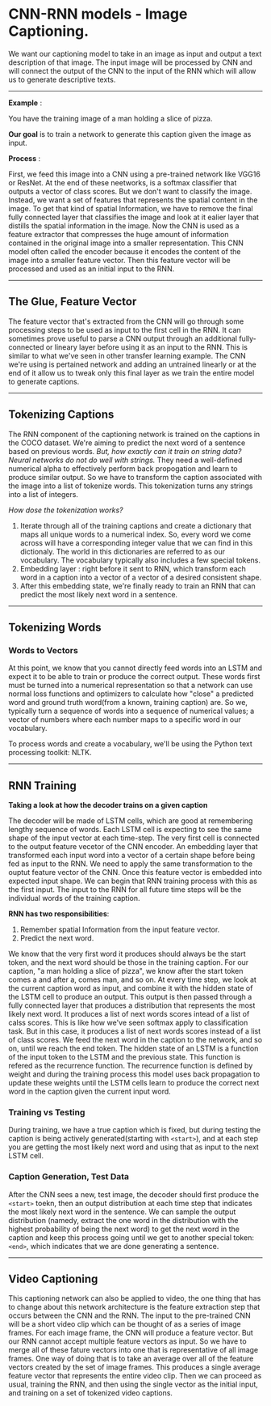 # CNN-RNN models - Image Captioning. 

We want our captioning model to take in  an image as input and output a text description of that image. The input image will be processed by CNN and will connect the output of the CNN to the input of the RNN which will allow us to generate descriptive texts. 

---

**Example** : 

You have the training image of a man holding a slice of pizza. 

**Our goal** is to train a network to generate this caption given the image as input. 

**Process** : 

First, we feed this image into a CNN using a pre-trained network like VGG16 or ResNet. At the end of these neetworks, is a softmax classifier that outputs a vector of class scores. But we don't want to classify the image. Instead, we want a set of features that represents the spatial content in the image. To get that kind of spatial Information, we have to remove the final fully connected layer that classifies the image and look at it ealier layer that distills the spatial information in the image. Now the CNN is used as a feature extractor that compresses the huge amount of information contained in the original image into a smaller representation. This CNN model often called the encoder because it encodes the content of the image into a smaller feature vector.  Then this feature vector will be processed and used as an initial input to the RNN. 

---

## **The Glue, Feature Vector**

The feature vector that's extracted from the CNN will go through some processing steps to be used as input to the first cell in the RNN. It can sometimes prove useful to parse a CNN output through an additional fully-connected or lineary layer before using it as an input to the RNN. This is similar to what we've seen in other transfer learning example. The CNN we're using is pertained network and adding an untrained linearly or at the end of it allow us to tweak only this final layer as we train the entire model to generate captions. 

---

## **Tokenizing Captions**

The RNN component of the captioning network is trained on the captions in the COCO dataset. We're aiming to predict the next word of a sentence based on previous words. *But, how exactly can it train on string data?* *Neural networks do not do well with strings.* They need a well-defined numerical alpha to effectively perform back propogation and learn to produce similar output. So we have to transform the caption associated with the image into a list of tokenize words. This tokenization turns any strings into a list of integers. 

*How dose the tokenization works?*

1. Iterate through all of the training captions and create a dictionary that maps all unique words to a numerical index. So, every word we come across will have a corresponding integer value that we can find in this dictionaly. The world in this dictionaries are referred to as our vocabulary. The vocabulary typically also includes a few special tokens. 
2. Embedding layer : right before it sent to RNN, which transform each word in a caption into a vector of a vector of a desired consistent shape. 
3. After this embedding state, we're finally ready to train an RNN that can predict the most likely next word in a sentence.

---

## **Tokenizing Words**

### **Words to Vectors**

At this point, we know that you cannot directly feed words into an LSTM and expect it to be able to train or produce the correct output. These words first must be turned into a numerical representation so that a network can use normal loss functions and optimizers to calculate how "close" a predicted word and ground truth word(from a known, training caption) are. So we, typically turn a sequence of words into a sequence of numerical values; a vector of numbers where each number maps to a specific word in our vocabulary.

To process words and create a vocabulary, we'll be using the Python text processing toolkit: NLTK. 

---

## **RNN Training**

**Taking a look at how the decoder trains on a given caption**

The decoder will be made of LSTM cells, which are good at remembering lengthy sequence of words. Each LSTM cell is expecting to see the same shape of the input vector at each time-step. The very first cell is connected to the output feature vecetor of the CNN encoder. An embedding layer that transformed each input word into a vector of a certain shape before being fed as input to the RNN. We need to apply the same transformation to the ouptut feature vector of the CNN. Once this feature vector is embedded into expected input shape. We can begin that RNN training process with this as the first input. The input to the RNN for all future time steps will be the individual words of the training caption.  

**RNN has two responsibilities**:

1. Remember spatial Information from the input feature vector. 
2. Predict the next word.

We know that the very first word it produces should always be the start token, and the next word should be those in the training caption. For our caption, "a man holding a slice of pizza", we know after the start token comes a and after a, comes man, and so on. At every time step, we look at the current caption word as input, and combine it with the hidden state of the LSTM cell to produce an output. This output is then passed through a fully connected layer that produces a distribution that represents the most likely next word. It produces a list of next words scores intead of a list of calss scores. This is like how we've seen softmax apply to classification task. But in this case, it produces a list of next words scores instead of a list of class scores. We feed the next word in the caption to the network, and so on, until we reach the end token. The hidden state of an LSTM is a function of the input token to the LSTM and the previous state. This function is refered as the recurrence function. The recurrence function is defined by weight and during the training process this model uses back propagation to update these weights until the LSTM cells learn to produce the correct next word in the caption given the current input word. 

### **Training vs Testing**

During training, we have a true caption which is fixed, but during testing the caption is being actively generated(starting with `<start>`), and at each step you are getting the most likely next word and using that as input to the next LSTM cell.

### **Caption Generation, Test Data**

After the CNN sees a new, test image, the decoder should first produce the `<start>` toekn, then an output distribution at each time step that indicates the most likely next word in the sentence. We can sample the output distribution (namedy, extract the one word in the distribution with the highest probability of being the next word) to get the next word in the caption and keep this process going until we get to another special token: `<end>`, which indicates that we are done generating a sentence. 

---

## **Video Captioning**

This captioning network can also be applied to video, the one thing that has to change about this network architecture is the feature extraction step that occurs between the CNN and the RNN. The input to the pre-trained CNN will be a short video clip which can be thought of as a series of image frames. For each image frame, the CNN will produce a feature vector. But our RNN cannot accept multiple feature vectors as input. So we have to merge all of these fature vectors into one that is representative of all image frames. One way of doing that is to take an average over all of the feature vectors created by the set of image frames. This produces a single average feature vector that represents the entire video clip. Then we can proceed as usual, training the RNN, and then using the single vector as the initial input, and training on a set of tokenized video captions. 